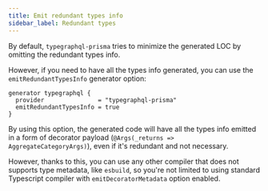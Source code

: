 ```yaml
---
title: Emit redundant types info
sidebar_label: Redundant types
---
```


By default, `typegraphql-prisma` tries to minimize the generated LOC by omitting the redundant types info.

However, if you need to have all the types info generated, you can use the `emitRedundantTypesInfo` generator option:

```prisma {3}
generator typegraphql {
  provider               = "typegraphql-prisma"
  emitRedundantTypesInfo = true
}
```

By using this option, the generated code will have all the types info emitted in a form of decorator payload (`@Args(_returns => AggregateCategoryArgs)`), even if it's redundant and not necessary.

However, thanks to this, you can use any other compiler that does not supports type metadata, like `esbuild`, so you're not limited to using standard Typescript compiler with `emitDecoratorMetadata` option enabled.
